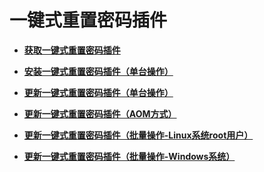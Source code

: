 # 一键式重置密码插件<a name="ecs_13_0106"></a>

-   **[获取一键式重置密码插件](获取一键式重置密码插件.md)**  

-   **[安装一键式重置密码插件（单台操作）](安装一键式重置密码插件（单台操作）.md)**  

-   **[更新一键式重置密码插件（单台操作）](更新一键式重置密码插件（单台操作）.md)**  

-   **[更新一键式重置密码插件（AOM方式）](更新一键式重置密码插件（AOM方式）.md)**  

-   **[更新一键式重置密码插件（批量操作-Linux系统root用户）](更新一键式重置密码插件（批量操作-Linux系统root用户）.md)**  

-   **[更新一键式重置密码插件（批量操作-Windows系统）](更新一键式重置密码插件（批量操作-Windows系统）.md)**  

